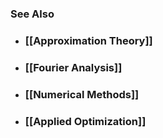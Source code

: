 ---
---

### See Also

- ### [[Approximation Theory]]

- ### [[Fourier Analysis]]

- ### [[Numerical Methods]]

- ### [[Applied Optimization]]